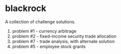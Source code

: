 # blackrock
A collection of challenge solutions.

1. problem #1 - currency arbitrage
2. problem #2 - fixed-income security trade allocation
3. problem #7 - trade analysis, with alternate solution
4. problem #5 - employee stock grants


